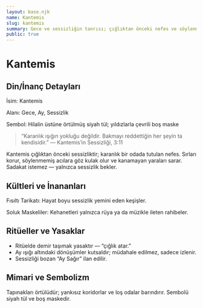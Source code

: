 ```yaml
---
layout: base.njk
name: Kantemis
slug: kantemis
summary: Gece ve sessizliğin tanrısı; çığlıktan önceki nefes ve söylenmemiş sözlerin bekçisi.
public: true
---
```


# Kantemis

## Din/İnanç Detayları

İsim: Kantemis

Alanı: Gece, Ay, Sessizlik

Sembol: Hilalin üstüne örtülmüş siyah tül; yıldızlarla çevrili boş maske

> “Karanlık ışığın yokluğu değildir. Bakmayı reddettiğin her şeyin ta kendisidir.” — Kantemis’in Sessizliği, 3:11

Kantemis çığlıktan önceki sessizliktir; karanlık bir odada tutulan nefes. Sırları korur, söylenmemiş acılara göz kulak olur ve kanamayan yaraları sarar. Sadakat istemez — yalnızca sessizlik bekler.

## Kültleri ve İnananları

Fısıltı Tarikatı: Hayat boyu sessizlik yemini eden keşişler.

Soluk Maskeliler: Kehanetleri yalnızca rüya ya da müzikle ileten rahibeler.

## Ritüeller ve Yasaklar

- Ritüelde demir taşımak yasaktır — “çığlık atar.”
- Ay ışığı altındaki dönüşümler kutsaldır; müdahale edilmez, sadece izlenir.
- Sessizliği bozan “Ay Sağır” ilan edilir.

## Mimari ve Sembolizm

Tapınakları örtülüdür; yankısız koridorlar ve loş odalar barındırır. Sembolü siyah tül ve boş maskedir.

